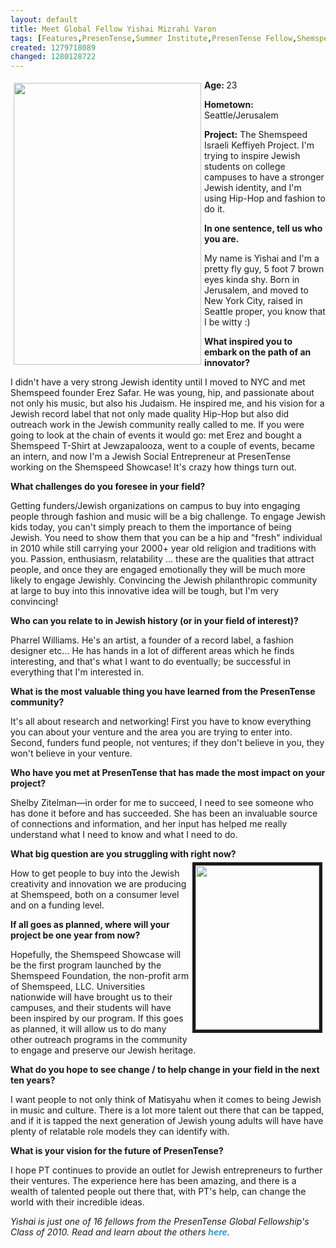 ```yaml
---
layout: default
title: Meet Global Fellow Yishai Mizrahi Varon
tags: [Features,PresenTense,Summer Institute,PresenTense Fellow,Shemspeed,Israeli Keffiyeh,Jewish fashion,Summer Fellowship,Global Fellow,Yishai Mizrahi-Varon,Jewish Hip-Hop,Shemspeed Showcase,PTI 10 interviews]
created: 1279718089
changed: 1280128722
---
```

<p><strong><img hspace="5" height="451" width="300" vspace="5" align="left" alt="" src="/files/a7.jpg" />Age: </strong>23</p>
<p><strong>Hometown:&nbsp;</strong> Seattle/Jerusalem</p>
<p><strong>Project:</strong>&nbsp;The Shemspeed Israeli Keffiyeh Project. I'm trying to inspire Jewish students on college campuses to have a  stronger Jewish identity, and I'm using Hip-Hop and fashion to do it.</p>
<p><strong>In one sentence, tell us who you are.&nbsp;</strong></p>
<p>My name is Yishai and I'm a pretty fly guy, 5 foot 7 brown eyes kinda  shy. Born in Jerusalem, and moved to New York City, raised in Seattle  proper, you know that I be witty :)</p>
<p><strong>What inspired you to embark on the path of an  innovator?</strong></p>
<p>I didn't have a very strong Jewish identity until I moved to NYC and met Shemspeed founder Erez Safar. He was young, hip, and passionate about not only his music, but also his Judaism. He inspired me, and his vision for a Jewish record label that not only made quality Hip-Hop but also did outreach work in the Jewish community really called to me. If you were going to look at the chain of events it would go: met Erez and bought a Shemspeed T-Shirt at Jewzapalooza, went to a couple of events, became an intern, and now I'm a Jewish Social Entrepreneur at PresenTense working on the Shemspeed Showcase! It's crazy how things turn out.</p>
<p><strong>What challenges do you foresee in your field?</strong></p>
<p>Getting funders/Jewish organizations on campus to buy into engaging  people through fashion and music will be a big challenge. To engage  Jewish kids today, you can't simply preach to them the importance of  being Jewish. You need to show them that you can be a hip and &quot;fresh&quot;  individual in 2010 while still carrying your 2000+ year old religion and  traditions with you. Passion, enthusiasm, relatability &hellip; these are the  qualities that attract people, and once they are engaged emotionally  they will be much more likely to engage Jewishly. Convincing the Jewish  philanthropic community at large to buy into this innovative idea will  be tough, but I'm very convincing!</p>
<p><strong>Who can you relate to in Jewish history (or in your  field of interest)?</strong></p>
<p>Pharrel Williams. He's an artist, a founder of a record label, a fashion designer etc... He has hands in a lot of different areas which he finds interesting, and that's what I want to do eventually; be successful in everything that I'm interested in.</p>
<p><strong>What is the most valuable thing you have learned from  the PresenTense community?</strong></p>
<p>It's all about research and networking! First you have to know everything you can about your venture and the area you are trying to enter into. Second, funders fund people, not ventures; if they don't believe in you, they won't believe in your venture.</p>
<p><strong>Who have you met at PresenTense that has made the most  impact on your project?</strong></p>
<p>Shelby Zitelman&mdash;in order for me to succeed, I need to see someone who has done it before and has succeeded. She has been an invaluable source of connections and information, and her input has helped me really understand what I need to know and what I need to do.</p>
<p><strong>What big question are you struggling with right now?&nbsp;<img hspace="5" vspace="5" border="5" align="right" alt="" style="width: 198px; height: 263px;" src="/files/shemspeed%20logo.jpg" /></strong></p>
<p>How to get people to buy into the Jewish creativity and innovation we are producing at Shemspeed, both on a consumer level and on a funding level.</p>
<p><strong>I</strong><strong>f all goes as planned, where will your project be one  year from now?</strong></p>
<p>Hopefully, the Shemspeed Showcase will be the first program launched by the Shemspeed Foundation, the non-profit arm of Shemspeed, LLC. Universities nationwide will have brought us to their campuses, and their students will have been inspired by our program. If this goes as planned, it will allow us to do many other outreach programs in the community to engage and preserve our Jewish heritage.</p>
<p><strong>What do you hope to see change / to help change in  your field in the next ten years?</strong></p>
<p>I want people to not only think of Matisyahu when it comes to being Jewish in music and culture. There is a lot more talent out there that can be tapped, and if it is tapped the next generation of Jewish young adults will have have plenty of relatable role models they can identify with.</p>
<p><strong>What is your vision for the future of PresenTense?</strong></p>
<p>I hope PT continues to provide an outlet for Jewish entrepreneurs to  further their ventures. The experience here has been amazing, and there  is a wealth of talented people out there that, with PT's help, can change the world with their incredible ideas.&nbsp;</p>
<p><em>Yishai is just one of 16 fellows from the PresenTense Global Fellowship's Class of 2010. Read and learn about the others&nbsp;<a style="text-decoration: none; font-weight: bold; color: rgb(51, 153, 204); " href="http://presentense.org/pti10-interviews">here</a>.</em></p>
